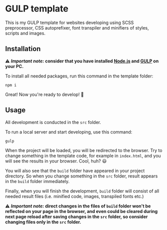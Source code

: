 # GULP template

This is my GULP template for websites developing using SCSS preprocessor, CSS autoprefixer, font transpiler and minifiers of styles, scripts and images.

## Installation

⚠️ **_Important note:_ consider that you have installed [Node.js](https://nodejs.org/uk) and [GULP](https://gulpjs.com/) on your PC.**

To install all needed packages, run this command in the template folder:

```
npm i
```

Great! Now you're ready to develop! 🤩

## Usage

All development is conducted in the `src` folder.

To run a local server and start developing, use this command:

```
gulp
```

When the project will be loaded, you will be redirected to the browser. Try to change something in the template code, for example in `index.html`, and you will see the results in your browser. Cool, huh? 😃

You will also see that the `build` folder have appeared in your project directory. So when you change something in the `src` folder, result appears in the `build` folder immediately.

Finally, when you will finish the development, `build` folder will consist of all needed result files (i.e. minified code, images, transpiled fonts etc.)

⚠️ **_Important note:_ direct changes in the files of `build` folder won't be reflected on your page in the browser, and even could be cleared during next page reload after saving changes in the `src` folder, so consider changing files only in the `src` folder.**
